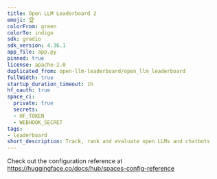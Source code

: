 ```yaml
---
title: Open LLM Leaderboard 2
emoji: 🏆
colorFrom: green
colorTo: indigo
sdk: gradio
sdk_version: 4.36.1
app_file: app.py
pinned: true
license: apache-2.0
duplicated_from: open-llm-leaderboard/open_llm_leaderboard
fullWidth: true
startup_duration_timeout: 1h
hf_oauth: true
space_ci:
  private: true
  secrets:
  - HF_TOKEN
  - WEBHOOK_SECRET
tags:
- leaderboard
short_description: Track, rank and evaluate open LLMs and chatbots
---
```


Check out the configuration reference at https://huggingface.co/docs/hub/spaces-config-reference
